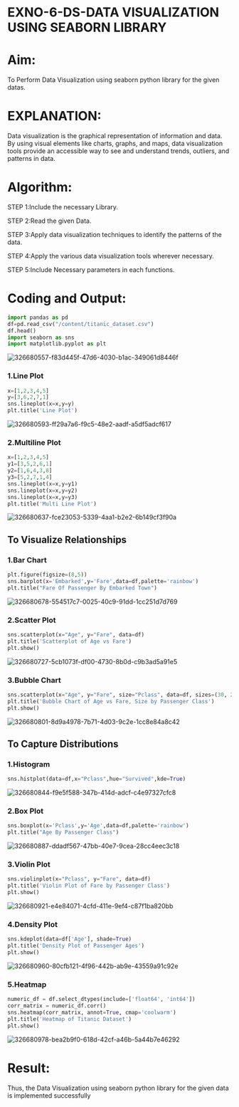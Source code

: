 # EXNO-6-DS-DATA VISUALIZATION USING SEABORN LIBRARY

# Aim:
  To Perform Data Visualization using seaborn python library for the given datas.

# EXPLANATION:
Data visualization is the graphical representation of information and data. By using visual elements like charts, graphs, and maps, data visualization tools provide an accessible way to see and understand trends, outliers, and patterns in data.

# Algorithm:
STEP 1:Include the necessary Library.

STEP 2:Read the given Data.

STEP 3:Apply data visualization techniques to identify the patterns of the data.

STEP 4:Apply the various data visualization tools wherever necessary.

STEP 5:Include Necessary parameters in each functions.

# Coding and Output:
```python
import pandas as pd
df=pd.read_csv("/content/titanic_dataset.csv")
df.head()
import seaborn as sns
import matplotlib.pyplot as plt
```
![326680557-f83d445f-47d6-4030-b1ac-349061d8446f](https://github.com/KesavDeepak/EXNO-6-DS/assets/139336019/47a2e1f8-e225-45cb-a7c9-5845074d3aad)
### 1.Line Plot
```python
x=[1,2,3,4,5]
y=[3,6,2,7,1]
sns.lineplot(x=x,y=y)
plt.title('Line Plot')
```
![326680593-ff29a7a6-f9c5-48e2-aadf-a5df5adcf617](https://github.com/KesavDeepak/EXNO-6-DS/assets/139336019/f4661ac2-18df-48dc-a7ca-7a114a814982)
### 2.Multiline Plot
```python
x=[1,2,3,4,5]
y1=[3,5,2,6,1]
y2=[1,6,4,3,8]
y3=[5,2,7,1,4]
sns.lineplot(x=x,y=y1)
sns.lineplot(x=x,y=y2)
sns.lineplot(x=x,y=y3)
plt.title('Multi Line Plot')
```
![326680637-fce23053-5339-4aa1-b2e2-6b149cf3f90a](https://github.com/KesavDeepak/EXNO-6-DS/assets/139336019/db486ae1-6a73-42ce-91ca-6735e21385e2)
## To Visualize Relationships
### 1.Bar Chart
```python
plt.figure(figsize=(8,5))
sns.barplot(x='Embarked',y='Fare',data=df,palette='rainbow')
plt.title("Fare Of Passenger By Embarked Town")
```
![326680678-554517c7-0025-40c9-91dd-1cc251d7d769](https://github.com/KesavDeepak/EXNO-6-DS/assets/139336019/2c03d7a2-8ff7-439d-a4fc-96b9f13b37e9)
### 2.Scatter Plot
```python
sns.scatterplot(x="Age", y="Fare", data=df)
plt.title('Scatterplot of Age vs Fare')
plt.show()
```
![326680727-5cb1073f-df00-4730-8b0d-c9b3ad5a91e5](https://github.com/KesavDeepak/EXNO-6-DS/assets/139336019/053d3744-0f30-4bb2-81cf-b4e6df636fd7)
### 3.Bubble Chart
```python
sns.scatterplot(x="Age", y="Fare", size="Pclass", data=df, sizes=(30, 200))
plt.title('Bubble Chart of Age vs Fare, Size by Passenger Class')
plt.show()
```
![326680801-8d9a4978-7b71-4d03-9c2e-1cc8e84a8c42](https://github.com/KesavDeepak/EXNO-6-DS/assets/139336019/b99f15e3-035f-4aaa-896a-9def7b615466)
## To Capture Distributions
### 1.Histogram
```python
sns.histplot(data=df,x="Pclass",hue="Survived",kde=True)
```
![326680844-f9e5f588-347b-414d-adcf-c4e97327cfc8](https://github.com/KesavDeepak/EXNO-6-DS/assets/139336019/ede434fc-8f91-49d3-bc11-0a52f8e02bde)
### 2.Box Plot
```python
sns.boxplot(x='Pclass',y='Age',data=df,palette='rainbow')
plt.title("Age By Passenger Class")
```
![326680887-ddadf567-47bb-40e7-9cea-28cc4eec3c18](https://github.com/KesavDeepak/EXNO-6-DS/assets/139336019/edb99c5d-6ff1-41ad-8b6b-5da4534b2e02)
### 3.Violin Plot
``` python
sns.violinplot(x="Pclass", y="Fare", data=df)
plt.title('Violin Plot of Fare by Passenger Class')
plt.show()
```
![326680921-e4e84071-4cfd-411e-9ef4-c87f1ba820bb](https://github.com/KesavDeepak/EXNO-6-DS/assets/139336019/c929293c-f666-4c12-a55a-ea9ea52015bc)
### 4.Density Plot
``` python
sns.kdeplot(data=df['Age'], shade=True)
plt.title('Density Plot of Passenger Ages')
plt.show()
```
![326680960-80cfb121-4f96-442b-ab9e-43559a91c92e](https://github.com/KesavDeepak/EXNO-6-DS/assets/139336019/31881338-ee40-462c-bf3c-bac603598c9a)
### 5.Heatmap
``` python
numeric_df = df.select_dtypes(include=['float64', 'int64'])
corr_matrix = numeric_df.corr()
sns.heatmap(corr_matrix, annot=True, cmap='coolwarm')
plt.title('Heatmap of Titanic Dataset')
plt.show()
```
![326680978-bea2b9f0-618d-42cf-a46b-5a44b7e46292](https://github.com/KesavDeepak/EXNO-6-DS/assets/139336019/9636642e-b953-43ec-afc8-fc58883c158b)

# Result:
Thus, the Data Visualization using seaborn python library for the given data is implemented successfully
